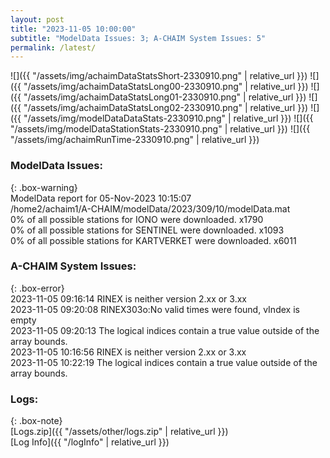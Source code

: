 ```yaml
---
layout: post
title: "2023-11-05 10:00:00"
subtitle: "ModelData Issues: 3; A-CHAIM System Issues: 5"
permalink: /latest/
---
```


![]({{ "/assets/img/achaimDataStatsShort-2330910.png" | relative_url }})
![]({{ "/assets/img/achaimDataStatsLong00-2330910.png" | relative_url }})
![]({{ "/assets/img/achaimDataStatsLong01-2330910.png" | relative_url }})
![]({{ "/assets/img/achaimDataStatsLong02-2330910.png" | relative_url }})
![]({{ "/assets/img/modelDataDataStats-2330910.png" | relative_url }})
![]({{ "/assets/img/modelDataStationStats-2330910.png" | relative_url }})
![]({{ "/assets/img/achaimRunTime-2330910.png" | relative_url }})


### ModelData Issues:  
  
{: .box-warning}  
 ModelData report for 05-Nov-2023 10:15:07   
 /home2/achaim1/A-CHAIM/modelData/2023/309/10/modelData.mat   
 0% of all possible stations for IONO were downloaded. x1790   
 0% of all possible stations for SENTINEL were downloaded. x1093   
 0% of all possible stations for KARTVERKET were downloaded. x6011   
  
### A-CHAIM System Issues:  
  
{: .box-error}  
2023-11-05 09:16:14 RINEX is neither version 2.xx or 3.xx  
2023-11-05 09:20:08 RINEX303o:No valid times were found, vIndex is empty  
2023-11-05 09:20:13 The logical indices contain a true value outside of the array bounds.  
2023-11-05 10:16:56 RINEX is neither version 2.xx or 3.xx  
2023-11-05 10:22:19 The logical indices contain a true value outside of the array bounds.  

### Logs:  
  
{: .box-note}  
[Logs.zip]({{ "/assets/other/logs.zip" | relative_url }})  
[Log Info]({{ "/logInfo" | relative_url }})  
